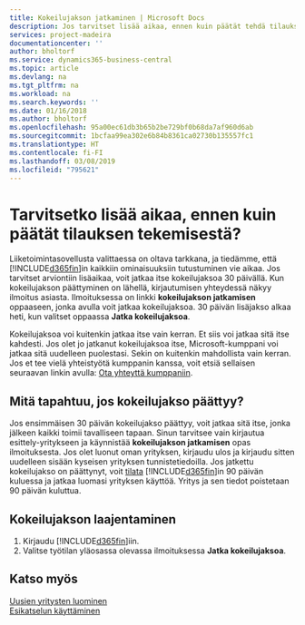 ```yaml
---
title: Kokeilujakson jatkaminen | Microsoft Docs
description: Jos tarvitset lisää aikaa, ennen kuin päätät tehdä tilauksen, voit jatkaa kokeilujaksoa.
services: project-madeira
documentationcenter: ''
author: bholtorf
ms.service: dynamics365-business-central
ms.topic: article
ms.devlang: na
ms.tgt_pltfrm: na
ms.workload: na
ms.search.keywords: ''
ms.date: 01/16/2018
ms.author: bholtorf
ms.openlocfilehash: 95a00ec61db3b65b2be729bf0b68da7af960d6ab
ms.sourcegitcommit: 1bcfaa99ea302e6b84b8361ca02730b135557fc1
ms.translationtype: HT
ms.contentlocale: fi-FI
ms.lasthandoff: 03/08/2019
ms.locfileid: "795621"
---
```

# <a name="need-more-time-to-decide-whether-to-subscribe"></a>Tarvitsetko lisää aikaa, ennen kuin päätät tilauksen tekemisestä?
Liiketoimintasovellusta valittaessa on oltava tarkkana, ja tiedämme, että [!INCLUDE[d365fin](includes/d365fin_md.md)]in kaikkiin ominaisuuksiin tutustuminen vie aikaa. Jos tarvitset arviontiin lisäaikaa, voit jatkaa itse kokeilujaksoa 30 päivällä. Kun kokeilujakson päättyminen on lähellä, kirjautumisen yhteydessä näkyy ilmoitus asiasta. Ilmoituksessa on linkki **kokeilujakson jatkamisen** oppaaseen, jonka avulla voit jatkaa kokeilujaksoa. 30 päivän lisäjakso alkaa heti, kun valitset oppaassa **Jatka kokeilujaksoa**.

Kokeilujaksoa voi kuitenkin jatkaa itse vain kerran. Et siis voi jatkaa sitä itse kahdesti. Jos olet jo jatkanut kokeilujaksoa itse, Microsoft-kumppani voi jatkaa sitä uudelleen puolestasi. Sekin on kuitenkin mahdollista vain kerran. Jos et tee vielä yhteistyötä kumppanin kanssa, voit etsiä sellaisen seuraavan linkin avulla: [Ota yhteyttä kumppaniin](https://go.microsoft.com/fwlink/?linkid=2038439).

## <a name="what-happens-if-my-trial-period-is-expired"></a>Mitä tapahtuu, jos kokeilujakso päättyy?
Jos ensimmäisen 30 päivän kokeilujakso päättyy, voit jatkaa sitä itse, jonka jälkeen kaikki toimii tavalliseen tapaan. Sinun tarvitsee vain kirjautua esittely-yritykseen ja käynnistää **kokeilujakson jatkamisen** opas ilmoituksesta. Jos olet luonut oman yrityksen, kirjaudu ulos ja kirjaudu sitten uudelleen sisään kyseisen yrityksen tunnistetiedoilla. Jos jatkettu kokeilujakso on päättynyt, voit [tilata](https://go.microsoft.com/fwlink/?linkid=828659) [!INCLUDE[d365fin](includes/d365fin_md.md)]in 90 päivän kuluessa ja jatkaa luomasi yrityksen käyttöä. Yritys ja sen tiedot poistetaan 90 päivän kuluttua. 

## <a name="to-extend-your-trial-period"></a>Kokeilujakson laajentaminen
1. Kirjaudu [!INCLUDE[d365fin](includes/d365fin_md.md)]iin.
2. Valitse työtilan yläosassa olevassa ilmoituksessa **Jatka kokeilujaksoa**.

## <a name="see-also"></a>Katso myös
[Uusien yritysten luominen](about-new-company.md)  
[Esikatselun käyttäminen](across-preview.md)  